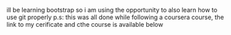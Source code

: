 ill be learning bootstrap so i am using the opportunity to also learn how to use git properly 
p.s: this was all done while following a coursera course,  the link to my cerificate and cthe course is available below